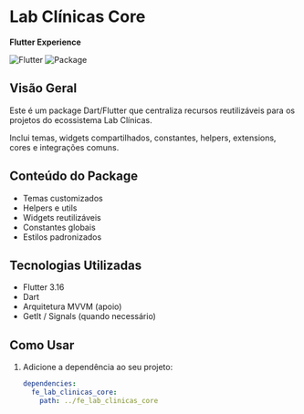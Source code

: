 # Lab Clínicas Core

**Flutter Experience**

![Flutter](https://img.shields.io/badge/Flutter-02569B?style=flat&logo=flutter&logoColor=white) ![Package](https://img.shields.io/badge/Type-Package-yellow)

## Visão Geral

Este é um package Dart/Flutter que centraliza recursos reutilizáveis para os projetos do ecossistema Lab Clínicas. 

Inclui temas, widgets compartilhados, constantes, helpers, extensions, cores e integrações comuns.

## Conteúdo do Package

- Temas customizados
- Helpers e utils
- Widgets reutilizáveis
- Constantes globais
- Estilos padronizados

## Tecnologias Utilizadas

- Flutter 3.16
- Dart
- Arquitetura MVVM (apoio)
- GetIt / Signals (quando necessário)

## Como Usar

1. Adicione a dependência ao seu projeto:
   ```yaml
   dependencies:
     fe_lab_clinicas_core:
       path: ../fe_lab_clinicas_core

